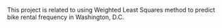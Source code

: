 This project is related to using Weighted Least Squares method to predict bike rental frequency in Washington, D.C.

